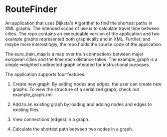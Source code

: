 RouteFinder
===========

An application that uses Dijksta's Algorithm to find the shortest paths in XML graphs. The intended scope of use
is to calculate travel time between cities. The repo contains an executeable version of the application and two example 
graphs represented both graphically and in XML. Further, and maybe more interestingly, the repo holds the source code 
of the application.

The euro_train_map is a map over train connections between major european cities and the time each distance takes.
The example_graph is a simple weighted undirected graph intended for instructional purposes.

The application supports four features.

1. Create new graph. By adding nodes and edges, the user can create new graphs. To view the structure of a serialized graph,      check out example_graph.xml

2. Add to an existing graph by loading and adding nodes and edges to existing files.

3. View connections (edges) in a graph.

4. Calculate the shortest path between two nodes in a graph.

